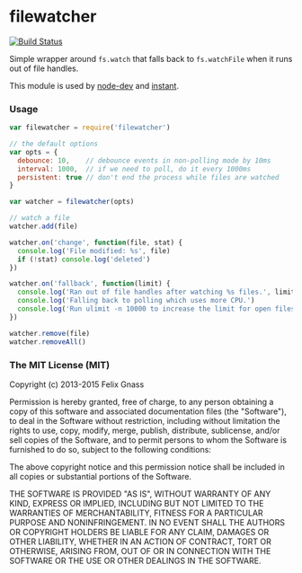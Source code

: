 # filewatcher

[![Build Status](https://travis-ci.org/fgnass/filewatcher.png?branch=master)](https://travis-ci.org/fgnass/filewatcher)

Simple wrapper around `fs.watch` that falls back to `fs.watchFile` when it runs
out of file handles.

This module is used by [node-dev](https://npmjs.org/package/node-dev)
and [instant](https://npmjs.org/package/instant).

### Usage

```js
var filewatcher = require('filewatcher')

// the default options
var opts = {
  debounce: 10,    // debounce events in non-polling mode by 10ms
  interval: 1000,  // if we need to poll, do it every 1000ms
  persistent: true // don't end the process while files are watched
}

var watcher = filewatcher(opts)

// watch a file
watcher.add(file)

watcher.on('change', function(file, stat) {
  console.log('File modified: %s', file)
  if (!stat) console.log('deleted')
})

watcher.on('fallback', function(limit) {
  console.log('Ran out of file handles after watching %s files.', limit)
  console.log('Falling back to polling which uses more CPU.')
  console.log('Run ulimit -n 10000 to increase the limit for open files.')
})

watcher.remove(file)
watcher.removeAll()
```

### The MIT License (MIT)

Copyright (c) 2013-2015 Felix Gnass

Permission is hereby granted, free of charge, to any person obtaining a copy
of this software and associated documentation files (the "Software"), to deal
in the Software without restriction, including without limitation the rights
to use, copy, modify, merge, publish, distribute, sublicense, and/or sell
copies of the Software, and to permit persons to whom the Software is
furnished to do so, subject to the following conditions:

The above copyright notice and this permission notice shall be included in
all copies or substantial portions of the Software.

THE SOFTWARE IS PROVIDED "AS IS", WITHOUT WARRANTY OF ANY KIND, EXPRESS OR
IMPLIED, INCLUDING BUT NOT LIMITED TO THE WARRANTIES OF MERCHANTABILITY,
FITNESS FOR A PARTICULAR PURPOSE AND NONINFRINGEMENT. IN NO EVENT SHALL THE
AUTHORS OR COPYRIGHT HOLDERS BE LIABLE FOR ANY CLAIM, DAMAGES OR OTHER
LIABILITY, WHETHER IN AN ACTION OF CONTRACT, TORT OR OTHERWISE, ARISING FROM,
OUT OF OR IN CONNECTION WITH THE SOFTWARE OR THE USE OR OTHER DEALINGS IN
THE SOFTWARE.
